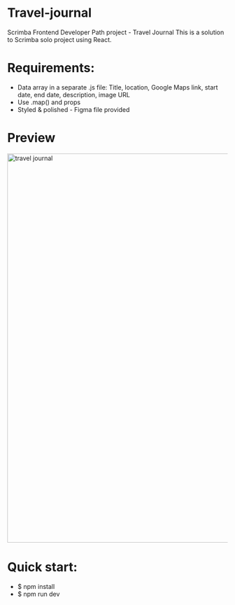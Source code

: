 # Travel-journal
Scrimba Frontend Developer Path project - Travel Journal
This is a solution to Scrimba solo project using React.

# Requirements:
- Data array in a separate .js file:
  Title, location, Google Maps link, start date, end date, description, image URL
- Use .map() and props
- Styled & polished - Figma file provided 

# Preview

<img width="890" alt="travel journal" src="https://github.com/aggie-l/Travel-journal/assets/142058426/0e4371d7-12b0-4790-86ce-5efedf58da76">


# Quick start:
- $ npm install
- $ npm run dev
